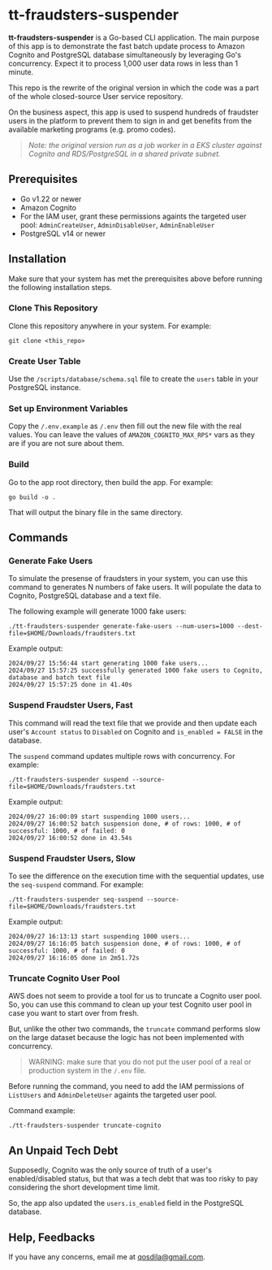 # tt-fraudsters-suspender

**tt-fraudsters-suspender** is a Go-based CLI application. The main purpose of this app is to demonstrate the fast batch update process to Amazon Cognito and PostgreSQL database simultaneously by leveraging Go's concurrency. Expect it to process 1,000 user data rows in less than 1 minute.

This repo is the rewrite of the original version in which the code was a part of the whole closed-source User service repository.

On the business aspect, this app is used to suspend hundreds of fraudster users in the platform to prevent them to sign in and get benefits from the available marketing programs (e.g. promo codes).

> *Note: the original version run as a job worker in a EKS cluster against Cognito and RDS/PostgreSQL in a shared private subnet.*

## Prerequisites

* Go v1.22 or newer
* Amazon Cognito
* For the IAM user, grant these permissions againts the targeted user pool: `AdminCreateUser`, `AdminDisableUser`, `AdminEnableUser`
* PostgreSQL v14 or newer

## Installation

Make sure that your system has met the prerequisites above before running the following installation steps.

### Clone This Repository

Clone this repository anywhere in your system. For example:
```
git clone <this_repo>
```

### Create User Table

Use the `/scripts/database/schema.sql` file to create the `users` table in your PostgreSQL instance.

### Set up Environment Variables

Copy the `/.env.example` as `/.env` then fill out the new file with the real values. You can leave the values of `AMAZON_COGNITO_MAX_RPS*` vars as they are if you are not sure about them.

### Build

Go to the app root directory, then build the app. For example:

```
go build -o .
```

That will output the binary file in the same directory.

## Commands

### Generate Fake Users

To simulate the presense of fraudsters in your system, you can use this command to generates N numbers of fake users. It will populate the data to Cognito, PostgreSQL database and a text file.

The following example will generate 1000 fake users:
```
./tt-fraudsters-suspender generate-fake-users --num-users=1000 --dest-file=$HOME/Downloads/fraudsters.txt
```

Example output:
```
2024/09/27 15:56:44 start generating 1000 fake users...
2024/09/27 15:57:25 successfully generated 1000 fake users to Cognito, database and batch text file
2024/09/27 15:57:25 done in 41.40s
```

### Suspend Fraudster Users, Fast

This command will read the text file that we provide and then update each user's `Account status` to `Disabled` on Cognito and `is_enabled = FALSE` in the database.

The `suspend` command updates multiple rows with concurrency. For example:
```
./tt-fraudsters-suspender suspend --source-file=$HOME/Downloads/fraudsters.txt
```

Example output:
```
2024/09/27 16:00:09 start suspending 1000 users...
2024/09/27 16:00:52 batch suspension done, # of rows: 1000, # of successful: 1000, # of failed: 0
2024/09/27 16:00:52 done in 43.54s
```

### Suspend Fraudster Users, Slow

To see the difference on the execution time with the sequential updates, use the `seq-suspend` command. For example:
```
./tt-fraudsters-suspender seq-suspend --source-file=$HOME/Downloads/fraudsters.txt
```

Example output:
```
2024/09/27 16:13:13 start suspending 1000 users...
2024/09/27 16:16:05 batch suspension done, # of rows: 1000, # of successful: 1000, # of failed: 0
2024/09/27 16:16:05 done in 2m51.72s
```

### Truncate Cognito User Pool

AWS does not seem to provide a tool for us to truncate a Cognito user pool. So, you can use this command to clean up your test Cognito user pool in case you want to start over from fresh.

But, unlike the other two commands, the `truncate` command performs slow on the large dataset because the logic has not been implemented with concurrency.

> WARNING: make sure that you do not put the user pool of a real or production system in the `/.env` file.

Before running the command, you need to add the IAM permissions of `ListUsers` and `AdminDeleteUser` againts the targeted user pool.

Command example:
```
./tt-fraudsters-suspender truncate-cognito
```

## An Unpaid Tech Debt

Supposedly, Cognito was the only source of truth of a user's enabled/disabled status, but that was a tech debt that was too risky to pay considering the short development time limit.

So, the app also updated the `users.is_enabled` field in the PostgreSQL database.

## Help, Feedbacks
If you have any concerns, email me at qosdila@gmail.com.
